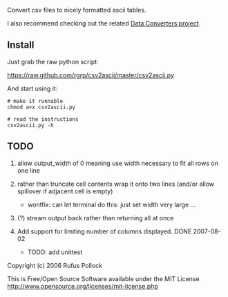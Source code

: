 Convert csv files to nicely formatted ascii tables.

I also recommend checking out the related [Data Converters
project](http://okfnlabs.org/dataconverters/).

## Install

Just grab the raw python script:

<https://raw.github.com/rgrp/csv2ascii/master/csv2ascii.py>

And start using it:

    # make it runnable
    chmod a+x csv2ascii.py

    # read the instructions
    csv2ascii.py -h


## TODO

1. allow output_width of 0 meaning use width necessary to fit all rows on one
   line

2. rather than truncate cell contents wrap it onto two lines (and/or allow
   spillover if adjacent cell is empty)
   
     * wontfix: can let terminal do this: just set width very large ...

3. (?) stream output back rather than returning all at once

4. Add support for limiting number of columns displayed. DONE 2007-08-02
   * TODO: add unittest

Copyright (c) 2006 Rufus Pollock

This is Free/Open Source Software available under the MIT License
http://www.opensource.org/licenses/mit-license.php 

